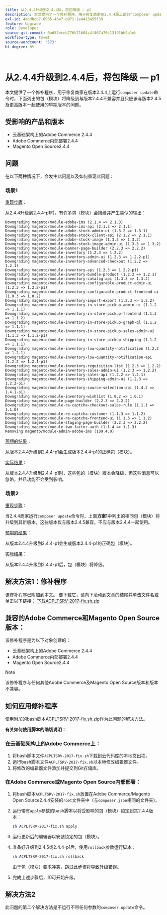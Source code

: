 ```yaml
---
title: 从2.4.4升级到2.4.4后，将包降级 — p1
description: 本文提供了一个修补程序，用于修复商家在2.4.4版上运行“composer update”命令时，以下列出的包（模块）将降级到与版本2.4.4不兼容并且只应该与版本2.4.5及更高版本一起使用的早期版本的问题。
exl-id: 4ebdbcd7-6905-4647-b071-1e4413455f38
feature: Upgrade
role: Developer
source-git-commit: 0ad52eceb776b71604c4f467a70c13191bb9a1eb
workflow-type: tm+mt
source-wordcount: '573'
ht-degree: 0%

---
```


# 从2.4.4升级到2.4.4后，将包降级 — p1

本文提供了一个修补程序，用于修复商家在版本2.4.4上运行`composer update`命令时，下面列出的包（模块）将降级到与版本2.4.4不兼容并且只应该与版本2.4.5及更高版本一起使用的早期版本的问题。

## 受影响的产品和版本

* 云基础架构上的Adobe Commerce 2.4.4
* Adobe Commerce内部部署2.4.4
* Magento Open Source2.4.4

## 问题

在以下两种情况下，会发生此问题以及如何重现此问题：

### 场景1

<u>重现步骤</u>：

从2.4.4升级到2.4.4-p1时，有许多包（模块）会降级并产生类似的输出：

```text
Downgrading magento/module-adobe-ims (2.1.4 => 2.1.3)
Downgrading magento/module-adobe-ims-api (2.1.2 => 2.1.1)
Downgrading magento/module-adobe-stock-admin-ui (1.3.2 => 1.3.1)
Downgrading magento/module-adobe-stock-client-api (2.1.2 => 2.1.1)
Downgrading magento/module-adobe-stock-image (1.3.3 => 1.3.2)
Downgrading magento/module-adobe-stock-image-admin-ui (1.3.3 => 1.3.2)
Downgrading magento/module-banner-page-builder (2.2.3 => 2.2.2)
Downgrading magento/module-inventory (1.2.3 => 1.2.2)
Downgrading magento/module-inventory-admin-ui (1.2.3 => 1.2.2-p1)
Downgrading magento/module-inventory-advanced-checkout (1.2.2 => 1.2.1)
Downgrading magento/module-inventory-api (1.2.3 => 1.2.2-p1)
Downgrading magento/module-inventory-bundle-product (1.2.2 => 1.2.1)
Downgrading magento/module-inventory-catalog-api (1.3.3 => 1.3.2)
Downgrading magento/module-inventory-configurable-product-admin-ui (1.2.3 => 1.2.2-p1)
Downgrading magento/module-inventory-configurable-product-frontend-ui (1.0.3 => 1.0.2)
Downgrading magento/module-inventory-import-export (1.2.3 => 1.2.2)
Downgrading magento/module-inventory-in-store-pickup-admin-ui (1.1.2 => 1.1.1)
Downgrading magento/module-inventory-in-store-pickup-frontend (1.1.3 => 1.1.2)
Downgrading magento/module-inventory-in-store-pickup-graph-ql (1.1.2 => 1.1.1)
Downgrading magento/module-inventory-in-store-pickup-sales-admin-ui (1.1.3 => 1.1.2-p1)
Downgrading magento/module-inventory-in-store-pickup-shipping (1.1.2 => 1.1.1)
Downgrading magento/module-inventory-low-quantity-notification (1.2.2 => 1.2.1)
Downgrading magento/module-inventory-low-quantity-notification-api (1.2.2 => 1.2.1-p1)
Downgrading magento/module-inventory-requisition-list (1.2.3 => 1.2.2)
Downgrading magento/module-inventory-sales-admin-ui (1.2.3 => 1.2.2)
Downgrading magento/module-inventory-sales-api (1.2.2 => 1.2.1)
Downgrading magento/module-inventory-shipping-admin-ui (1.2.3 => 1.2.2-p1)
Downgrading magento/module-inventory-source-selection-api (1.4.2 => 1.4.1-p1)
Downgrading magento/module-inventory-wishlist (1.0.2 => 1.0.1)
Downgrading magento/module-page-builder (2.2.3 => 2.2.2)
Downgrading magento/module-re-captcha-checkout-sales-rule (1.1.1 => 1.1.0)
Downgrading magento/module-re-captcha-customer (1.1.3 => 1.1.2)
Downgrading magento/module-re-captcha-frontend-ui (1.1.3 => 1.1.2)
Downgrading magento/module-staging-page-builder (2.2.3 => 2.2.2)
Downgrading magento/module-two-factor-auth (1.1.4 => 1.1.3)
Removing magento/module-admin-adobe-ims (100.4.0)
```

<u>预期的结果</u>：

从版本2.4.4升级到2.4.4-p1会生成版本2.4.4-p1的正确包（模块）。

<u>实际结果</u>：

从版本2.4.4升级到2.4.4-p1时，这些包的（模块）版本会降级，但这些消息可以忽略，并且功能不会受到影响。

### 场景2

<u>重现步骤</u>：

当2.4.4商家运行`composer update`命令时，上面&#x200B;**方案1**&#x200B;中列出的相同包（模块）将升级到其新版本，这些版本仅与版本2.4.5兼容，不应与版本2.4.4一起使用。

<u>预期的结果</u>：

从版本2.4.4升级到2.4.4-p1会生成版本2.4.4-p1的正确包（模块）。

<u>实际结果</u>：

从版本2.4.4升级到2.4.4-p1后，包（模块）将降级。

## 解决方法1：修补程序

该修补程序已附加到本文。 要下载它，请向下滚动到文章的结尾并单击文件名或单击以下链接： [下载ACPLTSRV-2017-fix.sh.zip](assets/ACPLTSRV-2017-fix.sh.zip)

## 兼容的Adobe Commerce和Magento Open Source版本：

该修补程序是为以下对象创建的：

* 云基础架构上的Adobe Commerce 2.4.4
* Adobe Commerce内部部署2.4.4
* Magento Open Source2.4.4

>[!NOTE]
>
>该修补程序与任何其他Adobe Commerce及Magento Open Source版本和版本不兼容。

## 如何应用修补程序

使用附加的bash脚本[ACPLTSRV-2017-fix.sh.zip](assets/ACPLTSRV-2017-fix.sh.zip)作为此问题的解决方法。

**有关如何使用脚本的确切说明：**

### 在云基础架构上的Adobe Commerce上：

1. 将bash脚本文件`ACPLTSRV-2017-fix.sh`下载到云代码库的本地签出项。
1. 运行bash脚本文件`ACPLTSRV-2017-fix.sh`以本地修改编辑器文件。
1. 将修改的编辑器文件添加并提交到Git存储库。

### 在Adobe Commerce或Magento Open Source内部部署：

1. 将bash脚本`ACPLTSRV-2017-fix.sh`放置在Adobe Commerce/Magento Open Source2.4.4安装的`root`文件夹中（与`composer.json`相同的文件夹）。
1. 运行带有`apply`参数的bash脚本以将受影响的包（模块）锁定到其2.4.4版本：

   ```bash
   sh ACPLTSRV-2017-fix.sh apply
   ```

1. 运行更新后的编辑器以安装锁定的包（模块）。
1. 准备好升级到2.4.5或2.4.4-p1后，使用`rollback`参数运行脚本：

   ```bash
   sh ACPLTSRV-2017-fix.sh rollback
   ```

   由于包（模块）要求冲突，跳过此步骤将导致升级错误。
1. 完成上述步骤后，即可开始升级。

## 解决方法2

此问题的第二个解决方法是不运行不带任何参数的`composer update`命令。
